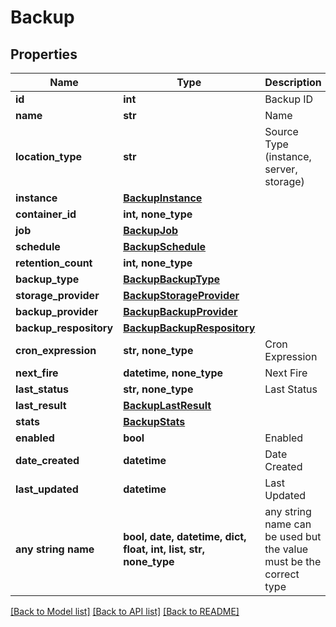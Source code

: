 # Backup


## Properties
Name | Type | Description | Notes
------------ | ------------- | ------------- | -------------
**id** | **int** | Backup ID | [optional] 
**name** | **str** | Name | [optional] 
**location_type** | **str** | Source Type (instance, server, storage) | [optional] 
**instance** | [**BackupInstance**](BackupInstance.md) |  | [optional] 
**container_id** | **int, none_type** |  | [optional] 
**job** | [**BackupJob**](BackupJob.md) |  | [optional] 
**schedule** | [**BackupSchedule**](BackupSchedule.md) |  | [optional] 
**retention_count** | **int, none_type** |  | [optional] 
**backup_type** | [**BackupBackupType**](BackupBackupType.md) |  | [optional] 
**storage_provider** | [**BackupStorageProvider**](BackupStorageProvider.md) |  | [optional] 
**backup_provider** | [**BackupBackupProvider**](BackupBackupProvider.md) |  | [optional] 
**backup_respository** | [**BackupBackupRespository**](BackupBackupRespository.md) |  | [optional] 
**cron_expression** | **str, none_type** | Cron Expression | [optional] 
**next_fire** | **datetime, none_type** | Next Fire | [optional] 
**last_status** | **str, none_type** | Last Status | [optional] 
**last_result** | [**BackupLastResult**](BackupLastResult.md) |  | [optional] 
**stats** | [**BackupStats**](BackupStats.md) |  | [optional] 
**enabled** | **bool** | Enabled | [optional] 
**date_created** | **datetime** | Date Created | [optional] 
**last_updated** | **datetime** | Last Updated | [optional] 
**any string name** | **bool, date, datetime, dict, float, int, list, str, none_type** | any string name can be used but the value must be the correct type | [optional]

[[Back to Model list]](../README.md#documentation-for-models) [[Back to API list]](../README.md#documentation-for-api-endpoints) [[Back to README]](../README.md)


